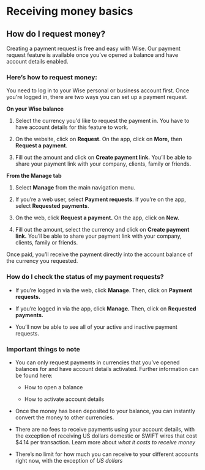 # Receiving money basics  
## How do I request money?  
Creating a payment request is free and easy with Wise. Our payment request feature is available once you’ve opened a balance and have account details enabled. 

### **Here’s how to request money:**

You need to log in to your Wise personal or business account first. Once you're logged in, there are two ways you can set up a payment request.

 **On your Wise balance**

  1. Select the currency you'd like to request the payment in. You have to have account details for this feature to work. 

  2. On the website, click on **Request**. On the app, click on **More,** then **Request a payment**.

  3. Fill out the amount and click on **Create payment link.** You’ll be able to share your payment link with your company, clients, family or friends. 




**From the Manage tab**

  1. Select **Manage** from the main navigation menu. 

  2. If you’re a web user, select **Payment requests**. If you’re on the app, select **Requested payments**. 

  3. On the web, click **Request a payment.** On the app, click on **New.**

  4. Fill out the amount, select the currency and click on **Create payment link.** You’ll be able to share your payment link with your company, clients, family or friends. 




Once paid, you’ll receive the payment directly into the account balance of the currency you requested. 

### **How do I check the status of my payment requests?**

  * If you’re logged in via the web, click **Manage**. Then, click on **Payment requests.**

  * If you’re logged in via the app, click **Manage.** Then, click on **Requested payments.**

  * You’ll now be able to see all of your active and inactive payment requests. 




###  **Important things to note**

  * You can only request payments in currencies that you’ve opened balances for and have account details activated. Further information can be found here: 

    * How to open a balance

    * How to activate account details

  * Once the money has been deposited to your balance, you can instantly convert the money to other currencies.

  * There are no fees to receive payments using your account details, with the exception of receiving US dollars domestic or SWIFT wires that cost $4.14 per transaction. Learn more about _what it costs to receive money_

  * There’s no limit for how much you can receive to your different accounts right now, with the exception of _US dollars_